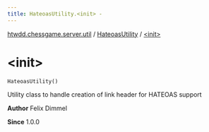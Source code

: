 ```yaml
---
title: HateoasUtility.<init> - 
---
```


[htwdd.chessgame.server.util](../index.html) / [HateoasUtility](index.html) / [&lt;init&gt;](./-init-.html)

# &lt;init&gt;

`HateoasUtility()`

Utility class to handle creation of link header for HATEOAS support

**Author**
Felix Dimmel

**Since**
1.0.0

